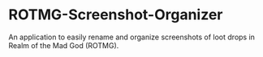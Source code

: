 # ROTMG-Screenshot-Organizer
An application to easily rename and organize screenshots of loot drops in Realm of the Mad God (ROTMG).
